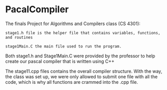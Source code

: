 # PacalCompiler

The finals Project for Algorithms and Compilers class (CS 4301):
    
    stage1.h file is the helper file that contains variables, functions, and routines
    
    stage1Main.C the main file used to run the program.

Both stage1.h and Stage1Main.C were provided by the professor to help create our pascal compiler that is written using C++

The stage11.cpp files contains the overall compiler structure. With the way, the class was set up, we were only allowed to submit one file with all the code,
    which is why all functions are crammed into the .cpp file. 
